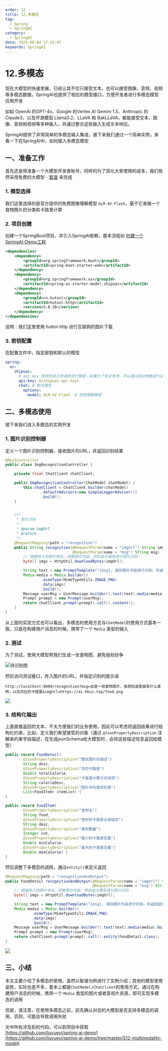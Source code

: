 ```yaml
---
order: 12
title: 12.多模态
tag:
  - Spring
  - SpringAI
category:
  - SpringAI
date: 2025-08-04 17:24:07
keywords: SpringAI
---
```



# 12.多模态

现在大模型的快速发展，已经让其不仅只接受文本，也可以接受图像、音频、视频等多模态数据，SpringAI也提供了相应的模型接口，方便开发者进行多模态模型应用开发

如如 OpenAI 的GPT-4o、Google 的Vertex AI Gemini 1.5、Anthropic 的 Claude3，以及开源模型 Llama3.2、LLaVA 和 BakLLaVA，都能接受文本、图像、音频和视频等多种输入，并通过整合这些输入生成文本响应。

SpringAI提供了非常简单的多模态输入集成，接下来我们通过一个简单实例，来看一下在SpringAI中，如何接入多模态模型

## 一、准备工作

首先还是得准备一个大模型开发者账号，同样的为了简化大家使用的成本，我们依然采用免费的大模型 - [智谱](https://www.bigmodel.cn/pricing) 来完成

### 1. 模型选择

我们这里选择的是官方提供的免费图像理解模型 `GLM-4V-Flash`，基于它来做一个食物图片的分类和卡路里计算

### 2. 项目创建

创建一个SpringBoot项目，并引入SpringAI依赖，基本流程如 [创建一个SpringAI-Demo工程](01.创建一个SpringAI-Demo工程.md)

```xml
<dependencies>
    <dependency>
        <groupId>org.springframework.boot</groupId>
        <artifactId>spring-boot-starter-web</artifactId>
    </dependency>
    <dependency>
        <groupId>org.springframework.ai</groupId>
        <artifactId>spring-ai-starter-model-zhipuai</artifactId>
    </dependency>
    <dependency>
        <groupId>cn.hutool</groupId>
        <artifactId>hutool-http</artifactId>
        <version>5.8.38</version>
    </dependency>
</dependencies>
```

说明：我们这里使用 huttol-http 进行互联网的图片下载

### 3. 密钥配置

在配置文件中，指定密钥和默认的模型

```yaml
spring:
  ai:
    zhipuai:
      # api-key 使用你自己申请的进行替换；如果为了安全考虑，可以通过启动参数进行设置
      api-key: ${zhipuai-api-key}
      chat: # 聊天模型
        options:
          model: GLM-4V-Flash  # 视觉理解模型
```

## 二、多模态使用

接下来我们进入多模态的实例开发

### 1. 图片识别控制器

定义一个图片识别控制器，接收图片的URL，并返回识别结果

```java
@RestController
public class ImgRecognitionController {

    private final ChatClient chatClient;

    public ImgRecognitionController(ChatModel chatModel) {
        this.chatClient = ChatClient.builder(chatModel)
                .defaultAdvisors(new SimpleLoggerAdvisor())
                .build();
    }


    /**
     * 图片识别
     *
     * @param imgUrl
     * @return
     */
    @RequestMapping(path = "recognition")
    public String recognition(@RequestParam(name = "imgUrl") String imgUrl,
                              @RequestParam(name = "msg") String msg) {
        // 根据传入的图片地址，获取图片内容，然后由大模型进行图片识别
        byte[] imgs = HttpUtil.downloadBytes(imgUrl);

        String text = new PromptTemplate("{msg}, 请将图片内容进行识别，并返回结果").render(Map.of("msg", msg));
        Media media = Media.builder()
                .mimeType(MimeTypeUtils.IMAGE_PNG)
                .data(imgs)
                .build();
        Message userMsg = UserMessage.builder().text(text).media(media).build();
        Prompt prompt = new Prompt(userMsg);
        return chatClient.prompt(prompt).call().content();
    }
}
```

从上面的实现方式也可以看出，多模态的使用方式与`ChatModel`的使用方式基本一致，只是在构建用户消息的时候，携带了一个 `Media` 类型的输入

### 2. 测试

为了测试，使用大模型帮我们生成一张食物图，避免版权纷争

![待识别图](/imgs/column/springai/12-1.webp)

然后访问测试接口，传入图片的URL，并指定识别的提示语

```curl
http://localhost:8080/recognition?msg=这是一张食物图片，我想知道里面有什么食物，以及对应的卡路里&imgUrl=https://ai.hhui.top/food.png
```

![](/imgs/column/springai/12-2.webp)

### 3. 结构化输出

上面直接返回的文本，不太方便我们的业务使用，因此可以考虑将返回结果进行结构化约束，比如，定义我们希望接受的对象（通过 `@JsonPropertyDescription` 注解来约束字段描述，在生成jsonSchema给大模型时，会将这些描述信息返回给模型）

```java
public record FoodDetail(
        @JsonPropertyDescription("整张图片的描述")
        String desc,
        @JsonPropertyDescription("总的卡路里")
        Double totalCalorie,
        @JsonPropertyDescription("卡路里计算方式说明")
        String calorieDesc,
        @JsonPropertyDescription("图片中的食材列表")
        List<FoodItem> itemList) {
}

public record FoodItem(
        @JsonPropertyDescription("食材名")
        String food,
        @JsonPropertyDescription("食材的卡路里占用描述")
        String desc,
        @JsonPropertyDescription("食材数量")
        Integer cnt,
        @JsonPropertyDescription("最小的卡路里含量")
        Double minCalorie,
        @JsonPropertyDescription("最大的卡路里含量")
        Double maxCalorie) {
}
```

然后调整下多模态的调用，通过`entity()`来定义返回

```java
@RequestMapping(path = "recognitionAndOutput")
public FoodDetail recognitionAndOutput(@RequestParam(name = "imgUrl") String imgUrl,
                                       @RequestParam(name = "msg") String msg) {
    // 根据传入的图片地址，获取图片内容，然后由大模型进行图片识别
    byte[] imgs = HttpUtil.downloadBytes(imgUrl);

    String text = new PromptTemplate("{msg}, 请将图片内容进行识别，并返回结果").render(Map.of("msg", msg));
    Media media = Media.builder()
            .mimeType(MimeTypeUtils.IMAGE_PNG)
            .data(imgs)
            .build();
    Message userMsg = UserMessage.builder().text(text).media(media).build();
    Prompt prompt = new Prompt(userMsg);
    return chatClient.prompt(prompt).call().entity(FoodDetail.class);
}
```

![](/imgs/column/springai/12-3.webp)


## 三、小结

本文主要介绍了多模态的使用，虽然以智谱为例进行了实例介绍；其他的模型使用姿势，实际也差不多，基本上都是`ChatModel/ChatClient`的使用方式，通过在构建用户消息的时候，携带一个 `Media` 类型的图片或者音视片资源，即可实现多模态的调用

但是，请注意，在使用多模态之前，前先确认对应的大模型是否支持多模态的调用，否则，可能会导致调用失败

文中所有涉及到的代码，可以到项目中获取 [https://github.com/liuyueyi/spring-ai-demo](https://github.com/liuyueyi/spring-ai-demo/tree/master/S12-multimodality-model)

